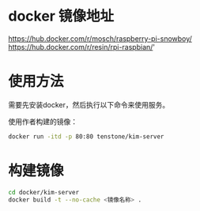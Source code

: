 
# docker 镜像地址

https://hub.docker.com/r/mosch/raspberry-pi-snowboy/
https://hub.docker.com/r/resin/rpi-raspbian/'

# 使用方法
需要先安装docker，然后执行以下命令来使用服务。

使用作者构建的镜像：
```bash
docker run -itd -p 80:80 tenstone/kim-server
```

# 构建镜像
```bash
cd docker/kim-server
docker build -t --no-cache <镜像名称> .
```
